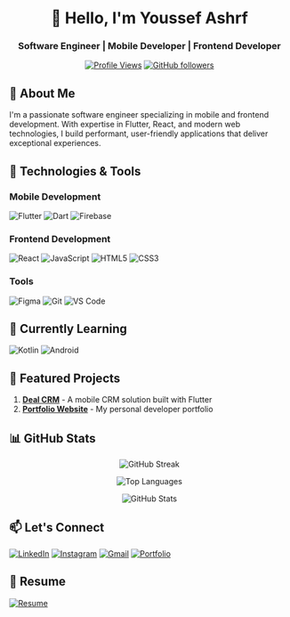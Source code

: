 <h1 align="center">👋 Hello, I'm Youssef Ashrf</h1>
<h3 align="center">Software Engineer | Mobile Developer | Frontend Developer</h3>

<div align="center">
  
[![Profile Views](https://komarev.com/ghpvc/?username=engyoussef1&label=Profile%20views&color=0e75b6&style=flat)](https://github.com/engyoussef1)
[![GitHub followers](https://img.shields.io/github/followers/engyoussef1?logo=github&style=social)](https://github.com/engyoussef1?tab=followers)
  
</div>

## 🚀 About Me

I'm a passionate software engineer specializing in mobile and frontend development. With expertise in Flutter, React, and modern web technologies, I build performant, user-friendly applications that deliver exceptional experiences.

## 🔧 Technologies & Tools

### Mobile Development
![Flutter](https://img.shields.io/badge/Flutter-02569B?style=for-the-badge&logo=flutter&logoColor=white)
![Dart](https://img.shields.io/badge/Dart-0175C2?style=for-the-badge&logo=dart&logoColor=white)
![Firebase](https://img.shields.io/badge/Firebase-FFCA28?style=for-the-badge&logo=firebase&logoColor=black)

### Frontend Development
![React](https://img.shields.io/badge/React-20232A?style=for-the-badge&logo=react&logoColor=61DAFB)
![JavaScript](https://img.shields.io/badge/JavaScript-F7DF1E?style=for-the-badge&logo=javascript&logoColor=black)
![HTML5](https://img.shields.io/badge/HTML5-E34F26?style=for-the-badge&logo=html5&logoColor=white)
![CSS3](https://img.shields.io/badge/CSS3-1572B6?style=for-the-badge&logo=css3&logoColor=white)

### Tools
![Figma](https://img.shields.io/badge/Figma-F24E1E?style=for-the-badge&logo=figma&logoColor=white)
![Git](https://img.shields.io/badge/Git-F05032?style=for-the-badge&logo=git&logoColor=white)
![VS Code](https://img.shields.io/badge/VS_Code-007ACC?style=for-the-badge&logo=visual-studio-code&logoColor=white)

## 🌱 Currently Learning
![Kotlin](https://img.shields.io/badge/Kotlin-0095D5?style=for-the-badge&logo=kotlin&logoColor=white)
![Android](https://img.shields.io/badge/Android-3DDC84?style=for-the-badge&logo=android&logoColor=white)

## 📌 Featured Projects

1. **[Deal CRM](https://github.com/melsayedahmed/CRM_Mobile_App_Flutter.git)** - A mobile CRM solution built with Flutter
2. **[Portfolio Website](https://engyoussef1.github.io/portfolio/)** - My personal developer portfolio

## 📊 GitHub Stats

<div align="center">
  
![GitHub Streak](https://github-readme-streak-stats.herokuapp.com/?user=engyoussef1&theme=dark)

![Top Languages](https://github-readme-stats.vercel.app/api/top-langs/?username=engyoussef1&layout=compact&theme=radical)

![GitHub Stats](https://github-readme-stats.vercel.app/api?username=engyoussef1&show_icons=true&theme=radical)

</div>

## 📫 Let's Connect

[![LinkedIn](https://img.shields.io/badge/LinkedIn-0077B5?style=for-the-badge&logo=linkedin&logoColor=white)](https://linkedin.com/in/youssef-ashrf)
[![Instagram](https://img.shields.io/badge/Instagram-E4405F?style=for-the-badge&logo=instagram&logoColor=white)](https://instagram.com/youssefashrf887)
[![Gmail](https://img.shields.io/badge/Gmail-D14836?style=for-the-badge&logo=gmail&logoColor=white)](mailto:youssefashrf887@gmail.com)
[![Portfolio](https://img.shields.io/badge/Portfolio-%23000000.svg?style=for-the-badge&logo=firefox&logoColor=#FF7139)](https://engyoussef1.github.io/portfolio/)

## 📄 Resume
[![Resume](https://img.shields.io/badge/View_My_Resume-4285F4?style=for-the-badge&logo=google-drive&logoColor=white)](https://drive.google.com/file/d/1mJlOb3VGYx00wpxbvZZS1T24TAr8TS0O/view?usp=drive_link)
